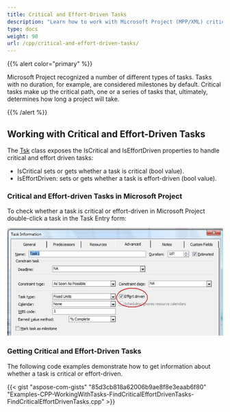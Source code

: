 ```yaml
---
title: Critical and Effort-Driven Tasks
description: "Learn how to work with Microsoft Project (MPP/XML) critical and effort-driven tasks using Aspose.Tasks for C++."
type: docs
weight: 90
url: /cpp/critical-and-effort-driven-tasks/
---
```


{{% alert color="primary" %}}

Microsoft Project recognized a number of different types of tasks. Tasks with no duration, for example, are considered milestones by default. Critical tasks make up the critical path, one or a series of tasks that, ultimately, determines how long a project will take.

{{% /alert %}}

## **Working with Critical and Effort-Driven Tasks**
The [Tsk](https://apireference.aspose.com/tasks/net/aspose.tasks/tsk) class exposes the IsCritical and IsEffortDriven properties to handle critical and effort driven tasks:

- IsCritical sets or gets whether a task is critical (bool value).
- IsEffortDriven: sets or gets whether a task is effort-driven (bool value).

### **Critical and Effort-driven Tasks in Microsoft Project**
To check whether a task is critical or effort-driven in Microsoft Project double-click a task in the Task Entry form:

![check is task effort driven in Microsoft Project](handling-critical-and-effort-driven-tasks_1.png)

### **Getting Critical and Effort-Driven Tasks**
The following code examples demonstrate how to get information about whether a task is critical or effort-driven.

{{< gist "aspose-com-gists" "85d3cb818a62006b9ae8f8e3eaab6f80" "Examples-CPP-WorkingWithTasks-FindCriticalEffortDrivenTasks-FindCriticalEffortDrivenTasks.cpp" >}}
